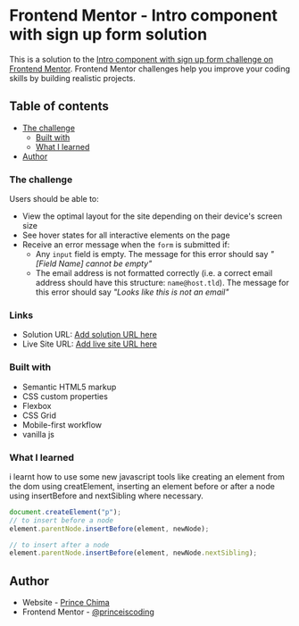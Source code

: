 # Frontend Mentor - Intro component with sign up form solution

This is a solution to the [Intro component with sign up form challenge on Frontend Mentor](https://www.frontendmentor.io/challenges/intro-component-with-signup-form-5cf91bd49edda32581d28fd1). Frontend Mentor challenges help you improve your coding skills by building realistic projects.

## Table of contents

- [The challenge](#the-challenge)
  - [Built with](#built-with)
  - [What I learned](#what-i-learned)
- [Author](#author)

### The challenge

Users should be able to:

- View the optimal layout for the site depending on their device's screen size
- See hover states for all interactive elements on the page
- Receive an error message when the `form` is submitted if:
  - Any `input` field is empty. The message for this error should say _"[Field Name] cannot be empty"_
  - The email address is not formatted correctly (i.e. a correct email address should have this structure: `name@host.tld`). The message for this error should say _"Looks like this is not an email"_

### Links

- Solution URL: [Add solution URL here](https://github.com/princeiscoding/signup-component)
- Live Site URL: [Add live site URL here](https://fe-signup-component.netlify.app/)

### Built with

- Semantic HTML5 markup
- CSS custom properties
- Flexbox
- CSS Grid
- Mobile-first workflow
- vanilla js

### What I learned

i learnt how to use some new javascript tools like creating an element from the dom using creatElement, inserting an element before or after a node using insertBefore and nextSibling where necessary.

```js
document.createElement("p");
// to insert before a node
element.parentNode.insertBefore(element, newNode);

// to insert after a node
element.parentNode.insertBefore(element, newNode.nextSibling);
```

## Author

- Website - [Prince Chima](https://fe-signup-component.netlify.app/)
- Frontend Mentor - [@princeiscoding](https://www.frontendmentor.io/profile/yourusername)
